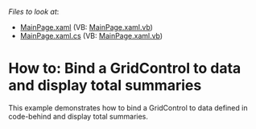 <!-- default file list -->
*Files to look at*:

* [MainPage.xaml](./CS/Data_Binding/MainPage.xaml) (VB: [MainPage.xaml.vb](./VB/Data_Binding/MainPage.xaml.vb))
* [MainPage.xaml.cs](./CS/Data_Binding/MainPage.xaml.cs) (VB: [MainPage.xaml.vb](./VB/Data_Binding/MainPage.xaml.vb))
<!-- default file list end -->
# How to: Bind a GridControl to data and display total summaries


<p>This example demonstrates how to bind a GridControl to data defined in code-behind and display total summaries.</p>

<br/>


